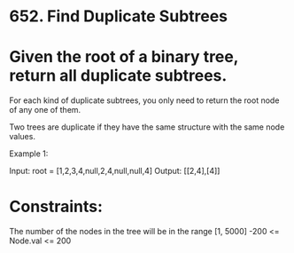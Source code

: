 # 652. Find Duplicate Subtrees

# Given the root of a binary tree, return all duplicate subtrees.

For each kind of duplicate subtrees, you only need to return the root node of any one of them.

Two trees are duplicate if they have the same structure with the same node values.

 

Example 1:


Input: root = [1,2,3,4,null,2,4,null,null,4]
Output: [[2,4],[4]]

#  Constraints:

The number of the nodes in the tree will be in the range [1, 5000]
-200 <= Node.val <= 200
